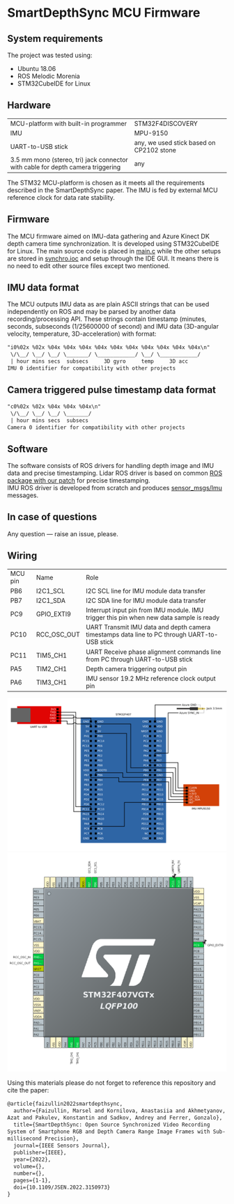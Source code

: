 # SmartDepthSync MCU Firmware

## System requirements
The project was tested using:
- Ubuntu 18.06
- ROS Melodic Morenia
- STM32CubeIDE for Linux

## Hardware
<table>
  <tr> <td>MCU-platform with built-in programmer</td> <td>STM32F4DISCOVERY</td> </tr>
  <tr> <td>IMU</td> <td>MPU-9150</td> </tr>
  <tr> <td>UART-to-USB stick</td> <td>any, we used stick based on CP2102 stone</td> </tr>
  <tr> <td>3.5 mm mono (stereo, tri) jack connector with cable for depth camera triggering</td> <td>any</td> </tr>
</table>

The STM32 MCU-platform is chosen as it meets all the requirements described in the SmartDepthSync paper. The IMU is fed by external MCU reference clock for data rate stability.

## Firmware
The MCU firmware aimed on IMU-data gathering and Azure Kinect DK depth camera time synchronization. It is developed using STM32CubeIDE for Linux. 
The main source code is placed in [main.c](synchro/Core/Src/main.c) while the other setups are stored in [synchro.ioc](synchro/synchro.ioc) and setup through the IDE GUI. It means there is no need to edit other source files except two mentioned.

## IMU data format
The MCU outputs IMU data as are plain ASCII strings that can be used independently on ROS and may be parsed by another data recording/processing API. These strings contain timestamp (minutes, seconds, subseconds (1/25600000 of second) and IMU data (3D-angular velocity, temperature, 3D-acceleration) with format:  
```
"i0%02x %02x %04x %04x %04x %04x %04x %04x %04x %04x %04x %04x\n"
 \/\__/ \__/ \__/ \_______/ \____________/ \__/ \____________/
 | hour mins secs  subsecs     3D gyro     temp     3D acc
IMU 0 identifier for compatibility with other projects
```

## Camera triggered pulse timestamp data format
```
"c0%02x %02x %04x %04x %04x\n"
 \/\__/ \__/ \__/ \_______/
 | hour mins secs  subsecs
Camera 0 identifier for compatibility with other projects
```


## Software
The software consists of ROS drivers for handling depth image and IMU data and precise timestamping.
Lidar ROS driver is based on common [ROS package with our patch](https://github.com/MobileRoboticsSkoltech/bandeja-ros-src/tree/164b2ff17e6f09a3bc60ea67868f0ec08da14652) for precise timestamping.  
IMU ROS driver is developed from scratch and produces [sensor_msgs/Imu](http://docs.ros.org/en/melodic/api/sensor_msgs/html/msg/Imu.html) messages.

## In case of questions
Any question — raise an issue, please.

## Wiring

<table>
  <tr> <td>MCU pin</td> <td>Name</td> <td>Role</td> </tr>
  <tr> <td>PB6</td> <td>I2C1_SCL</td> <td>I2C SCL line for IMU module data transfer</td> </tr>
  <tr> <td>PB7</td> <td>I2C1_SDA</td> <td>I2C SDA line for IMU module data transfer</td> </tr>
  <tr> <td>PC9</td> <td>GPIO_EXTI9</td> <td>Interrupt input pin from IMU module. IMU trigger this pin when new data sample is ready</td> </tr>
  <tr> <td>PC10</td> <td>RCC_OSC_OUT</td> <td>UART Transmit IMU data and depth camera timestamps data line to PC through UART-to-USB stick</td> </tr>
  <tr> <td>PC11</td> <td>TIM5_CH1</td> <td>UART Receive phase alignment commands line from PC through UART-to-USB stick</td> </tr>
  <tr> <td>PA5</td> <td>TIM2_CH1</td> <td>Depth camera triggering output pin</td> </tr>
  <tr> <td>PA6</td> <td>TIM3_CH1</td> <td>IMU sensor 19.2 MHz reference clock output pin</td> </tr>
</table>

![](stm32_connections.png)
![](stm32_pins.png)

Using this materials please do not forget to reference this repository and cite the paper:
```
@article{faizullin2022smartdepthsync,
  author={Faizullin, Marsel and Kornilova, Anastasiia and Akhmetyanov, Azat and Pakulev, Konstantin and Sadkov, Andrey and Ferrer, Gonzalo},
  title={SmartDepthSync: Open Source Synchronized Video Recording System of Smartphone RGB and Depth Camera Range Image Frames with Sub-millisecond Precision}, 
  journal={IEEE Sensors Journal}, 
  publisher={IEEE},
  year={2022},
  volume={},
  number={},
  pages={1-1},
  doi={10.1109/JSEN.2022.3150973}
}
```
